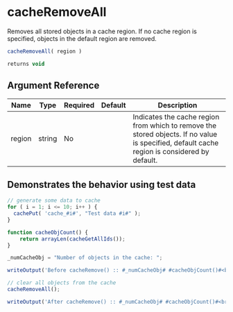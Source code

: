 # cacheRemoveAll

Removes all stored objects in a cache region. If no cache region is specified, objects in the default region are removed.

```javascript
cacheRemoveAll( region )
```

```javascript
returns void
```

## Argument Reference

| Name | Type | Required | Default | Description |
| --- | --- | --- | --- | --- |
| region | string | No |  | Indicates the cache region from which to remove the stored objects. If no value is specified, default cache region is considered by default. |

## Demonstrates the behavior using test data

```javascript
// generate some data to cache
for ( i = 1; i <= 10; i++ ) {
  cachePut( 'cache_#i#', "Test data #i#" );
}

function cacheObjCount() {
    return arrayLen(cacheGetAllIds());
}

_numCacheObj = "Number of objects in the cache: ";

writeOutput('Before cacheRemove() :: #_numCacheObj# #cacheObjCount()#<br />');

// clear all objects from the cache
cacheRemoveAll();

writeOutput('After cacheRemove() :: #_numCacheObj# #cacheObjCount()#<br /><br />');
```
